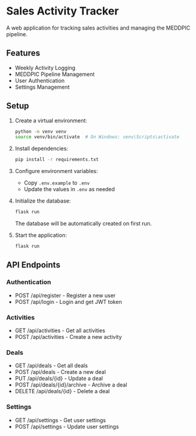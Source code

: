 # Sales Activity Tracker

A web application for tracking sales activities and managing the MEDDPIC pipeline.

## Features

- Weekly Activity Logging
- MEDDPIC Pipeline Management
- User Authentication
- Settings Management

## Setup

1. Create a virtual environment:
   ```bash
   python -m venv venv
   source venv/bin/activate  # On Windows: venv\Scripts\activate
   ```

2. Install dependencies:
   ```bash
   pip install -r requirements.txt
   ```

3. Configure environment variables:
   - Copy `.env.example` to `.env`
   - Update the values in `.env` as needed

4. Initialize the database:
   ```bash
   flask run
   ```
   The database will be automatically created on first run.

5. Start the application:
   ```bash
   flask run
   ```

## API Endpoints

### Authentication
- POST /api/register - Register a new user
- POST /api/login - Login and get JWT token

### Activities
- GET /api/activities - Get all activities
- POST /api/activities - Create a new activity

### Deals
- GET /api/deals - Get all deals
- POST /api/deals - Create a new deal
- PUT /api/deals/{id} - Update a deal
- POST /api/deals/{id}/archive - Archive a deal
- DELETE /api/deals/{id} - Delete a deal

### Settings
- GET /api/settings - Get user settings
- POST /api/settings - Update user settings
